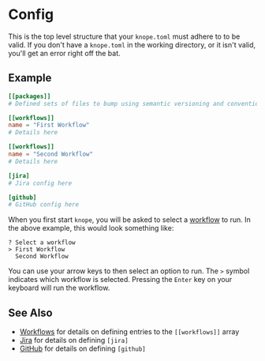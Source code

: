 # Config

This is the top level structure that your `knope.toml` must adhere to to be valid. If you don't have a `knope.toml` in the working directory, or it isn't valid, you'll get an error right off the bat.

## Example

```toml
[[packages]]
# Defined sets of files to bump using semantic versioning and conventional commits.

[[workflows]]
name = "First Workflow"
# Details here

[[workflows]]
name = "Second Workflow"
# Details here

[jira]
# Jira config here

[github]
# GitHub config here
```

When you first start `knope`, you will be asked to select a [workflow] to run. In the above example, this would look something like:

```
? Select a workflow
> First Workflow
  Second Workflow
```

You can use your arrow keys to then select an option to run. The `>` symbol indicates which workflow is selected. Pressing the `Enter` key on your keyboard will run the workflow.

## See Also

- [Workflows][workflow] for details on defining entries to the `[[workflows]]` array
- [Jira](./jira.md) for details on defining `[jira]`
- [GitHub](./github.md) for details on defining `[github]`

[workflow]: ./workflow.md
